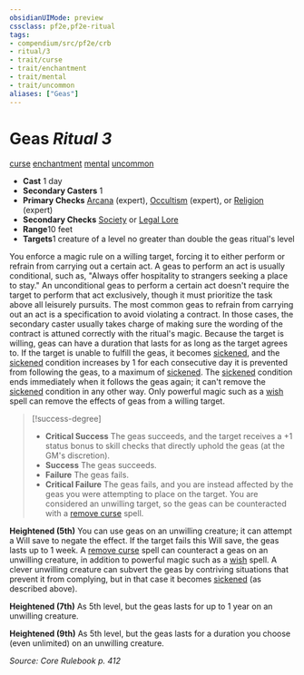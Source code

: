 ```yaml
---
obsidianUIMode: preview
cssclass: pf2e,pf2e-ritual
tags:
- compendium/src/pf2e/crb
- ritual/3
- trait/curse
- trait/enchantment
- trait/mental
- trait/uncommon
aliases: ["Geas"]
---
```

# Geas *Ritual 3*  
[curse](rules/traits/curse.md)  [enchantment](rules/traits/enchantment.md)  [mental](rules/traits/mental.md)  [uncommon](rules/traits/uncommon.md)  

- **Cast** 1 day
- **Secondary Casters** 1
- **Primary Checks** [Arcana](../../skills.md#Arcana) (expert), [Occultism](../../skills.md#Occultism) (expert), or [Religion](../../skills.md#Religion) (expert)
- **Secondary Checks** [Society](../../skills.md#Society) or [Legal Lore](../../skills.md#Lore)
- **Range**10 feet
- **Targets**1 creature of a level no greater than double the geas ritual's level

You enforce a magic rule on a willing target, forcing it to either perform or refrain from carrying out a certain act. A geas to perform an act is usually conditional, such as, "Always offer hospitality to strangers seeking a place to stay." An unconditional geas to perform a certain act doesn't require the target to perform that act exclusively, though it must prioritize the task above all leisurely pursuits. The most common geas to refrain from carrying out an act is a specification to avoid violating a contract. In those cases, the secondary caster usually takes charge of making sure the wording of the contract is attuned correctly with the ritual's magic. Because the target is willing, geas can have a duration that lasts for as long as the target agrees to. If the target is unable to fulfill the geas, it becomes [sickened](rules/conditions.md#Sickened), and the [sickened](rules/conditions.md#Sickened) condition increases by 1 for each consecutive day it is prevented from following the geas, to a maximum of [sickened](rules/conditions.md#Sickened). The [sickened](rules/conditions.md#Sickened) condition ends immediately when it follows the geas again; it can't remove the [sickened](rules/conditions.md#Sickened) condition in any other way. Only powerful magic such as a [wish](../wish.md) spell can remove the effects of geas from a willing target.

> [!success-degree] 
> - **Critical Success** The geas succeeds, and the target receives a +1 status bonus to skill checks that directly uphold the geas (at the GM's discretion).
> - **Success** The geas succeeds.
> - **Failure** The geas fails.
> - **Critical Failure** The geas fails, and you are instead affected by the geas you were attempting to place on the target. You are considered an unwilling target, so the geas can be counteracted with a [remove curse](../remove-curse.md) spell.

**Heightened (5th)** You can use geas on an unwilling creature; it can attempt a Will save to negate the effect. If the target fails this Will save, the geas lasts up to 1 week. A [remove curse](../remove-curse.md) spell can counteract a geas on an unwilling creature, in addition to powerful magic such as a [wish](../wish.md) spell. A clever unwilling creature can subvert the geas by contriving situations that prevent it from complying, but in that case it becomes [sickened](rules/conditions.md#Sickened) (as described above).

**Heightened (7th)** As 5th level, but the geas lasts for up to 1 year on an unwilling creature.

**Heightened (9th)** As 5th level, but the geas lasts for a duration you choose (even unlimited) on an unwilling creature.

*Source: Core Rulebook p. 412*